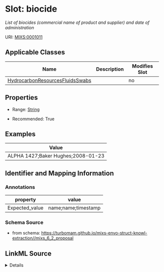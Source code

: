 # Slot: biocide


_List of biocides (commercial name of product and supplier) and date of administration_



URI: [MIXS:0001011](https://w3id.org/mixs/0001011)



<!-- no inheritance hierarchy -->




## Applicable Classes

| Name | Description | Modifies Slot |
| --- | --- | --- |
[HydrocarbonResourcesFluidsSwabs](HydrocarbonResourcesFluidsSwabs.md) |  |  no  |







## Properties

* Range: [String](String.md)

* Recommended: True






## Examples

| Value |
| --- |
| ALPHA 1427;Baker Hughes;2008-01-23 |

## Identifier and Mapping Information





### Annotations

| property | value |
| --- | --- |
| Expected_value | name;name;timestamp |



### Schema Source


* from schema: https://turbomam.github.io/mixs-envo-struct-knowl-extraction//mixs_6_2_proposal




## LinkML Source

<details>
```yaml
name: biocide
annotations:
  Expected_value:
    tag: Expected_value
    value: name;name;timestamp
description: List of biocides (commercial name of product and supplier) and date of
  administration
title: biocide administration
notes:
- administration
examples:
- value: ALPHA 1427;Baker Hughes;2008-01-23
from_schema: https://turbomam.github.io/mixs-envo-struct-knowl-extraction//mixs_6_2_proposal
rank: 1000
string_serialization: '{text};{text};{timestamp}'
slot_uri: MIXS:0001011
multivalued: false
alias: biocide
domain_of:
- HydrocarbonResourcesFluidsSwabs
range: string
recommended: true

```
</details>